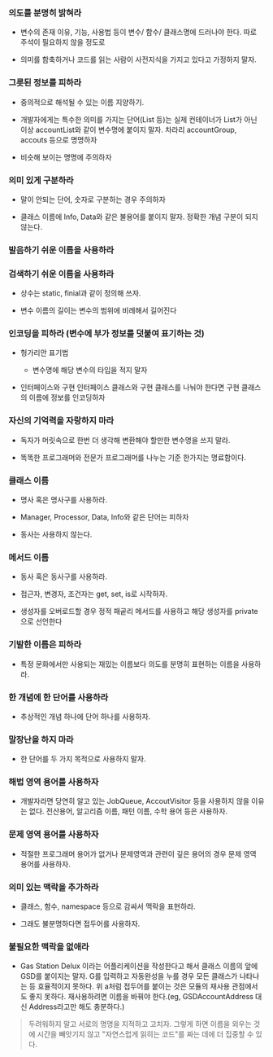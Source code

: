 ### 의도를 분명히 밝혀라

- 변수의 존재 이유, 기능, 사용법 등이 변수/ 함수/ 클래스명에 드러나야 한다. 따로 주석이 필요하지 않을 정도로

- 의미를 함축하거나 코드를 읽는 사람이 사전지식을 가지고 있다고 가정하지 말자.

### 그릇된 정보를 피하라

- 중의적으로 해석될 수 있는 이름 지양하기.

- 개발자에게는 특수한 의미를 가지는 단어(List 등)는 실제 컨테이너가 List가 아닌 이상 accountList와 같이 변수명에 붙이지 말자. 차라리 accountGroup, accouts 등으로 명명하자

- 비슷해 보이는 명명에 주의하자

### 의미 있게 구분하라

- 말이 안되는 단어, 숫자로 구분하는 경우 주의하자

- 클래스 이름에 Info, Data와 같은 불용어를 붙이지 말자. 정확한 개념 구분이 되지 않는다.

### 발음하기 쉬운 이름을 사용하라

### 검색하기 쉬운 이름을 사용하라

- 상수는 static, finial과 같이 정의해 쓰자.

- 변수 이름의 길이는 변수의 범위에 비례해서 길어진다

### 인코딩을 피하라 (변수에 부가 정보를 덧붙여 표기하는 것)

- 헝가리안 표기법

  - 변수명에 해당 변수의 타입을 적지 말자

- 인터페이스와 구현
  인터페이스 클래스와 구현 클래스를 나눠야 한다면 구현 클래스의 이름에 정보를 인코딩하자

### 자신의 기억력을 자랑하지 마라

- 독자가 머릿속으로 한번 더 생각해 변환해야 할만한 변수명을 쓰지 말라.

- 똑똑한 프로그래머와 전문가 프로그래머를 나누는 기준 한가지는 명료함이다.

### 클래스 이름

- 명사 혹은 명사구를 사용하라.

- Manager, Processor, Data, Info와 같은 단어는 피하자

- 동사는 사용하지 않는다.

### 메서드 이름

- 동사 혹은 동사구를 사용하라.

- 접근자, 변경자, 조건자는 get, set, is로 시작하자.

- 생성자를 오버로드할 경우 정적 패곹리 메서드를 사용하고 해당 생성자를 private으로 선언한다

### 기발한 이름은 피하라

- 특정 문화에서만 사용되는 재밌는 이름보다 의도를 분명히 표현하는 이름을 사용하라.

### 한 개념에 한 단어를 사용하라

- 추상적인 개념 하나에 단어 하나를 사용하자.

### 말장난을 하지 마라

- 한 단어를 두 가지 목적으로 사용하지 말자.

### 해법 영역 용어를 사용하자

- 개발자라면 당연히 알고 있는 JobQueue, AccoutVisitor 등을 사용하지 않을 이유는 없다. 전산용어, 알고리즘 이름, 패턴 이름, 수학 용어 등은 사용하자.

### 문제 영역 용어를 사용하자

- 적절한 프로그래머 용어가 없거나 문제영역과 관련이 깊은 용어의 경우 문제 영역 용어를 사용하자.

### 의미 있는 맥락을 추가하라

- 클래스, 함수, namespace 등으로 감싸서 맥락을 표현하라.

- 그래도 불분명하다면 접두어를 사용하자.

### 불필요한 맥락을 없애라

- Gas Station Delux 이라는 어플리케이션을 작성한다고 해서 클래스 이름의 앞에 GSD를 붙이지는 말자. G를 입력하고 자동완성을 누를 경우 모든 클래스가 나타나는 등 효율적이지 못하다.
  위 a처럼 접두어를 붙이는 것은 모듈의 재사용 관점에서도 좋지 못하다. 재사용하려면 이름을 바꿔야 한다.(eg, GSDAccountAddress 대신 Address라고만 해도 충분하다.)

> 두려워하지 말고 서로의 명명을 지적하고 고치자. 그렇게 하면 이름을 외우는 것에 시간을 빼앗기지 않고 "자연스럽게 읽히는 코드"를 짜는 데에 더 집중할 수 있다.
